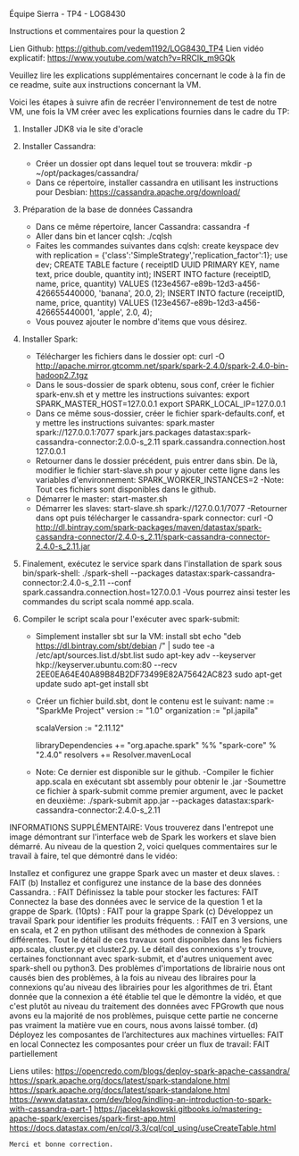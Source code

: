 Équipe Sierra - TP4 - LOG8430

Instructions et commentaires pour la question 2

Lien Github: https://github.com/vedem1192/LOG8430_TP4
Lien vidéo explicatif: https://www.youtube.com/watch?v=RRCIk_m9GQk

Veuillez lire les explications supplémentaires concernant le code à la fin de ce readme, suite aux instructions concernant la VM.

Voici les étapes à suivre afin de recréer l'environnement de test de notre VM, une fois la VM créer avec les explications fournies dans le cadre du TP:
1. Installer JDK8 via le site d'oracle 
2. Installer Cassandra: 
    - Créer un dossier opt dans lequel tout se trouvera: 
        mkdir -p ~/opt/packages/cassandra/
    - Dans ce répertoire, installer cassandra en utilisant les instructions pour Desbian:
    https://cassandra.apache.org/download/

3. Préparation de la base de données Cassandra
    - Dans ce même répertoire, lancer Cassandra: 
        cassandra -f 
    - Aller dans bin et lancer cqlsh:
        ./cqlsh
    - Faites les commandes suivantes dans cqlsh:
        create keyspace dev with replication = {'class':'SimpleStrategy','replication_factor':1};
        use dev;
        CREATE TABLE facture ( receiptID UUID PRIMARY KEY, name text, price double, quantity int);
        INSERT INTO facture (receiptID, name, price, quantity) VALUES (123e4567-e89b-12d3-a456-426655440000, 'banana', 20.0, 2);
        INSERT INTO facture (receiptID, name, price, quantity) VALUES (123e4567-e89b-12d3-a456-426655440001, 'apple', 2.0, 4);
    - Vous pouvez ajouter le nombre d'items que vous désirez.
4. Installer Spark:
    - Télécharger les fichiers dans le dossier opt:
        curl -O http://apache.mirror.gtcomm.net/spark/spark-2.4.0/spark-2.4.0-bin-hadoop2.7.tgz
    - Dans le sous-dossier de spark obtenu, sous conf, créer le fichier spark-env.sh et y mettre les instructions suivantes:
        export SPARK_MASTER_HOST=127.0.0.1
        export SPARK_LOCAL_IP=127.0.0.1
    - Dans ce même sous-dossier, créer le fichier spark-defaults.conf, et y mettre les instructions suivantes: 
        spark.master    spark://127.0.0.1:7077
        spark.jars.packages                 datastax:spark-cassandra-connector:2.0.0-s_2.11
        spark.cassandra.connection.host     127.0.0.1
    - Retourner dans le dossier précédent, puis entrer dans sbin. De là, modifier le fichier start-slave.sh pour y ajouter cette ligne
    dans les variables d'environnement:
        SPARK_WORKER_INSTANCES=2
    -Note: Tout ces fichiers sont disponibles dans le github.
    - Démarrer le master:
        start-master.sh
    - Démarrer les slaves:
        start-slave.sh spark://127.0.0.1/7077
    -Retourner dans opt puis télécharger le cassandra-spark connector:
        curl -O http://dl.bintray.com/spark-packages/maven/datastax/spark-cassandra-connector/2.4.0-s_2.11/spark-cassandra-connector-2.4.0-s_2.11.jar
5. Finalement, exécutez le service spark dans l'installation de spark sous bin/spark-shell:
    ./spark-shell --packages datastax:spark-cassandra-connector:2.4.0-s_2.11 --conf spark.cassandra.connection.host=127.0.0.1
    -Vous pourrez ainsi tester les commandes du script scala nommé app.scala.
6. Compiler le script scala pour l'exécuter avec spark-submit:
    - Simplement installer sbt sur la VM:
        install sbt
        echo "deb https://dl.bintray.com/sbt/debian /" | sudo tee -a /etc/apt/sources.list.d/sbt.list
        sudo apt-key adv --keyserver hkp://keyserver.ubuntu.com:80 --recv 2EE0EA64E40A89B84B2DF73499E82A75642AC823
        sudo apt-get update
        sudo apt-get install sbt
    - Créer un fichier build.sbt, dont le contenu est le suivant:
        name         := "SparkMe Project"
        version      := "1.0"
        organization := "pl.japila"

        scalaVersion := "2.11.12"

        libraryDependencies += "org.apache.spark" %% "spark-core" % "2.4.0"
        resolvers += Resolver.mavenLocal
    - Note: Ce dernier est disponible sur le github.
    -Compiler le fichier app.scala en exécutant sbt assembly pour obtenir le .jar
    -Soumettre ce fichier à spark-submit comme premier argument, avec le packet en deuxième:
        ./spark-submit app.jar --packages datastax:spark-cassandra-connector:2.4.0-s_2.11



INFORMATIONS SUPPLÉMENTAIRE:
Vous trouverez dans l'entrepot une image démontrant sur l'interface web de Spark les workers et slave bien démarré.
Au niveau de la question 2, voici quelques commentaires sur le travail à faire, tel que démontré dans le vidéo:

Installez et configurez une grappe Spark avec un master et deux slaves. : FAIT
(b) Installez et configurez une instance de la base des données Cassandra. : FAIT
    Définissez la table pour stocker les factures: FAIT 
    Connectez la base des données avec le service de la question 1 et la grappe de Spark. (10pts) : FAIT pour la grappe Spark
(c) Développez un travail Spark pour identifier les produits fréquents. : FAIT en 3 versions, une en scala, et 2 en python utilisant 
    des méthodes de connexion à Spark différentes. Tout le détail de ces travaux sont disponibles dans les fichiers app.scala,
    cluster.py et cluster2.py. Le détail des connexions s'y trouve, certaines fonctionnant avec spark-submit, et d'autres uniquement
    avec spark-shell ou python3. Des problèmes d'importations de librairie nous ont causés bien des problèmes, à la fois
    au niveau des libraires pour la connexions qu'au niveau des librairies pour les algorithmes de tri. Étant donnée
    que la connexion a été établie tel que le démontre la vidéo, et que c'est plutôt au niveau du traitement des données
    avec FPGrowth que nous avons eu la majorité de nos problèmes, puisque cette partie ne concerne pas vraiment la matière
    vue en cours, nous avons laissé tomber.
(d) Déployez les composantes de l’architectures aux machines virtuelles: FAIT en local
    Connectez les composantes pour créer un flux de travail: FAIT partiellement


Liens utiles:
https://opencredo.com/blogs/deploy-spark-apache-cassandra/
https://spark.apache.org/docs/latest/spark-standalone.html
https://spark.apache.org/docs/latest/spark-standalone.html
https://www.datastax.com/dev/blog/kindling-an-introduction-to-spark-with-cassandra-part-1
https://jaceklaskowski.gitbooks.io/mastering-apache-spark/exercises/spark-first-app.html
https://docs.datastax.com/en/cql/3.3/cql/cql_using/useCreateTable.html


    Merci et bonne correction.
